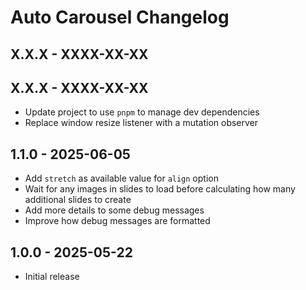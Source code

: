 # Auto Carousel Changelog

## X.X.X - XXXX-XX-XX

## X.X.X - XXXX-XX-XX
- Update project to use `pnpm` to manage dev dependencies
- Replace window resize listener with a mutation observer

## 1.1.0 - 2025-06-05
- Add `stretch` as available value for `align` option
- Wait for any images in slides to load before calculating how many additional slides to create
- Add more details to some debug messages
- Improve how debug messages are formatted

## 1.0.0 - 2025-05-22
- Initial release


